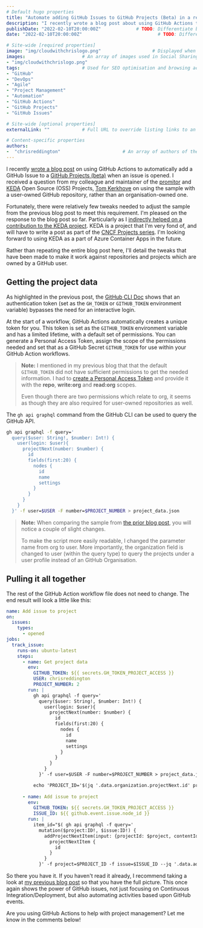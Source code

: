```yaml
---
# Default hugo properties
title: "Automate adding GitHub Issues to GitHub Projects (Beta) in a repository owned by a user"                   # Name of the blog
description: "I recently wrote a blog post about using GitHub Actions to automatically add a GitHub Issue to a GitHub project (Beta) when the issue is opened. I received a question from my colleague and maintainer of the promitor and KEDA Open Source (OSS) Projects, Tom Kerkhove on doing the same with a user-owned GitHub repository, rather than organisation-owned."             # Used for SEO optimisation
publishDate: "2022-02-10T20:00:00Z"             # TODO: Differentiate between date
date: "2022-02-10T20:00:00Z"                            # TODO: Differentiate between PublishDate

# Site-wide [required properties]
image: "img/cloudwithchrislogo.png"                   # Displayed when referenced in listing pages
images:                     # An array of images used in Social Sharing
- "img/cloudwithchrislogo.png"
tags:                       # Used for SEO optimisation and browsing across the site.
- "GitHub"
- "DevOps"
- "Agile"
- "Project Management"
- "Automation"
- "GitHub Actions"
- "GitHub Projects"
- "GitHub Issues"

# Site-wide [optional properties]
externalLink: ""            # Full URL to override listing links to an external page

# Content-specific properties
authors:
-  "chrisreddington"                       # An array of authors of the post (filenames in person).
---
```

I recently [wrote a blog post](/blog/automate-adding-gh-issues-projects-beta) on using GitHub Actions to automatically add a GitHub Issue to a [GitHub Projects (beta)](https://github.com/features/issues) when an issue is opened. I received a question from my colleague and maintainer of the [promitor](https://promitor.io/) and [KEDA](https://keda.sh/) Open Source (OSS) Projects, [Tom Kerkhove](https://twitter.com/TomKerkhove) on using the sample with a user-owned GitHub repository, rather than an organisation-owned one.

Fortunately, there were relatively few tweaks needed to adjust the sample from the previous blog post to meet this requirement. I'm pleased on the response to the blog post so far. Particularly as I [indirectly helped on a contribution to the KEDA project](https://github.com/kedacore/keda/pull/2622#pullrequestreview-878828492). KEDA is a project that I'm very fond of, and will have to write a post as part of the [CNCF Projects series](/series/cncf-projects/). I'm looking forward to using KEDA as a part of Azure Container Apps in the future.

Rather than repeating the entire blog post here, I'll detail the tweaks that have been made to make it work against repositories and projects which are owned by a GitHub user.

## Getting the project data

As highlighted in the previous post, the [GitHub CLI Doc](https://cli.github.com/manual/gh_help_environment) shows that an authentication token (set as the ``GH_TOKEN`` or ``GITHUB_TOKEN`` environment variable) bypasses the need for an interactive login.

At the start of a workflow, GitHub Actions automatically creates a unique token for you. This token is set as the ``GITHUB_TOKEN`` environment variable and has a limited lifetime, with a default set of permissions. You can generate a Personal Access Token, assign the scope of the permissions needed and set that as a GitHub Secret ``GITHUB_TOKEN`` for use within your GitHub Action workflows. 

> **Note:** I mentioned in my previous blog that that the default ``GITHUB_TOKEN`` did not have sufficient permissions to get the needed information. I had to [create a Personal Access Token](https://docs.github.com/en/authentication/keeping-your-account-and-data-secure/creating-a-personal-access-token) and provide it with the **repo**, **write:org** and **read:org** scopes.
>
> Even though there are two permissions which relate to org, it seems as though they are also required for user-owned repositories as well.

The ``gh api graphql`` command from the GitHub CLI can be used to query the GitHub API.

```bash
gh api graphql -f query='
  query($user: String!, $number: Int!) {
    user(login: $user){
      projectNext(number: $number) {
        id
        fields(first:20) {
          nodes {
            id
            name
            settings
          }
        }
      }
    }
  }' -f user=$USER -F number=$PROJECT_NUMBER > project_data.json
```

> **Note:** When comparing the sample from [the prior blog post](/blog/automate-adding-gh-issues-projects-beta), you will notice a couple of slight changes.
>
> To make the script more easily readable, I changed the parameter name from org to user. More importantly, the organization field is changed to user (within the query type) to query the projects under a user profile instead of an GitHub Organisation.

## Pulling it all together

The rest of the GitHub Action workflow file does not need to change. The end result will look a little like this:

```yaml
name: Add issue to project
on:
  issues:
    types:
      - opened
jobs:
  track_issue:
    runs-on: ubuntu-latest
    steps:
      - name: Get project data
        env:
          GITHUB_TOKEN: ${{ secrets.GH_TOKEN_PROJECT_ACCESS }}
          USER: chrisreddington
          PROJECT_NUMBER: 2
        run: |
          gh api graphql -f query='
            query($user: String!, $number: Int!) {
              user(login: $user){
                projectNext(number: $number) {
                  id
                  fields(first:20) {
                    nodes {
                      id
                      name
                      settings
                    }
                  }
                }
              }
            }' -f user=$USER -F number=$PROJECT_NUMBER > project_data.json

          echo 'PROJECT_ID='$(jq '.data.organization.projectNext.id' project_data.json) >> $GITHUB_ENV
          
      - name: Add issue to project
        env:
          GITHUB_TOKEN: ${{ secrets.GH_TOKEN_PROJECT_ACCESS }}
          ISSUE_ID: ${{ github.event.issue.node_id }}
        run: |
          item_id="$( gh api graphql -f query='
            mutation($project:ID!, $issue:ID!) {
              addProjectNextItem(input: {projectId: $project, contentId: $issue}) {
                projectNextItem {
                  id
                }
              }
            }' -f project=$PROJECT_ID -f issue=$ISSUE_ID --jq '.data.addProjectNextItem.projectNextItem.id')"
```

So there you have it. If you haven't read it already, I recommend taking a look at [my previous blog post](/blog/automate-adding-gh-issues-projects-beta) so that you have the full picture. This once again shows the power of GitHub issues, not just focusing on Continuous Integration/Deployment, but also automating activities based upon GitHub events.

Are you using GitHub Actions to help with project management? Let me know in the comments below!
